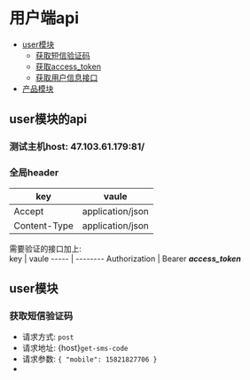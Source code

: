 # 用户端api

- [user模块]()  
    - [获取短信验证码](./获取短信验证码)  
    - [获取access_token]()
    - [获取用户信息接口]()
- [产品模块]()

## user模块的api

### 测试主机host: 47.103.61.179:81/  

### 全局header  

key |  vaule
----- | --------
Accept | application/json
Content-Type | application/json

需要验证的接口加上:  
key |  vaule
----- | --------
Authorization | Bearer ***access_token***


## user模块

### 获取短信验证码
- 请求方式: `post`
- 请求地址: {host}`get-sms-code`
- 请求参数: `{
    "mobile": 15821827706
}`
- 
